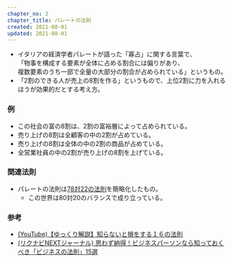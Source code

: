```yaml
---
chapter_no: 2
chapter_title: パレートの法則
created: 2021-08-01
updated: 2021-08-01
---
```

- イタリアの経済学者パレートが語った「寡占」に関する言葉で、  
「物事を構成する要素が全体に占める割合には偏りがあり、  
複数要素のうち一部で全量の大部分の割合が占められている」というもの。
- 「2割のできる人が売上の8割を作る」というもので、上位2割に力を入れるほうが効果的だとする考え方。

### 例
- この社会の富の8割は、2割の富裕層によって占められている。
- 売り上げの8割は全顧客の中の2割が占めている。
- 売り上げの8割は全体の中の2割の商品が占めている。
- 全営業社員の中の2割が売り上げの8割を上げている。

### 関連法則
- パレートの法則は[78対22の法則](#78対22の法則)を簡略化したもの。
  - この世界は80対20のバランスで成り立っている。

### 参考
- [(YouTube)【ゆっくり解説】知らないと損をする１６の法則](https://www.youtube.com/watch?v=FOP3u6sBH-I)
- [(リクナビNEXTジャーナル) 思わず納得！ビジネスパーソンなら知っておくべき「ビジネスの法則」15選](https://next.rikunabi.com/journal/20161004_m1/)

